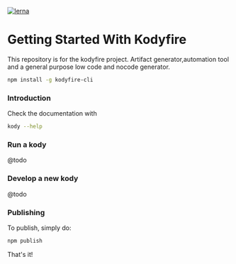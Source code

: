 [![lerna](https://img.shields.io/badge/maintained%20with-lerna-cc00ff.svg)](https://lerna.js.org/)
# Getting Started With Kodyfire

This repository is for the kodyfire project. Artifact generator,automation tool and a general purpose low code and nocode generator.

```bash
npm install -g kodyfire-cli
```


### Introduction

Check the documentation with

```bash
kody --help
```

### Run a kody
@todo
### Develop a new kody

@todo
### Publishing

To publish, simply do:

```bash
npm publish
```

That's it!
